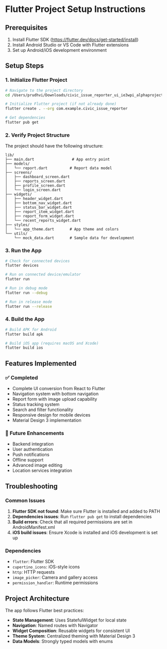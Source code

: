 # Flutter Project Setup Instructions

## Prerequisites
1. Install Flutter SDK (https://flutter.dev/docs/get-started/install)
2. Install Android Studio or VS Code with Flutter extensions
3. Set up Android/iOS development environment

## Setup Steps

### 1. Initialize Flutter Project
```bash
# Navigate to the project directory
cd /Users/prudhvi/Downloads/civic_issue_reporter_ui_ie3wpi_alphaproject

# Initialize Flutter project (if not already done)
flutter create . --org com.example.civic_issue_reporter

# Get dependencies
flutter pub get
```

### 2. Verify Project Structure
The project should have the following structure:
```
lib/
├── main.dart                 # App entry point
├── models/
│   └── report.dart          # Report data model
├── screens/
│   ├── dashboard_screen.dart
│   ├── reports_screen.dart
│   ├── profile_screen.dart
│   └── login_screen.dart
├── widgets/
│   ├── header_widget.dart
│   ├── bottom_nav_widget.dart
│   ├── status_bar_widget.dart
│   ├── report_item_widget.dart
│   ├── report_form_widget.dart
│   └── recent_reports_widget.dart
├── styles/
│   └── app_theme.dart       # App theme and colors
└── utils/
    └── mock_data.dart       # Sample data for development
```

### 3. Run the App
```bash
# Check for connected devices
flutter devices

# Run on connected device/emulator
flutter run

# Run in debug mode
flutter run --debug

# Run in release mode
flutter run --release
```

### 4. Build the App
```bash
# Build APK for Android
flutter build apk

# Build iOS app (requires macOS and Xcode)
flutter build ios
```

## Features Implemented

### ✅ Completed
- Complete UI conversion from React to Flutter
- Navigation system with bottom navigation
- Report form with image upload capability
- Status tracking system
- Search and filter functionality
- Responsive design for mobile devices
- Material Design 3 implementation

### 🔄 Future Enhancements
- Backend integration
- User authentication
- Push notifications
- Offline support
- Advanced image editing
- Location services integration

## Troubleshooting

### Common Issues
1. **Flutter SDK not found**: Make sure Flutter is installed and added to PATH
2. **Dependencies issues**: Run `flutter pub get` to install dependencies
3. **Build errors**: Check that all required permissions are set in AndroidManifest.xml
4. **iOS build issues**: Ensure Xcode is installed and iOS development is set up

### Dependencies
- `flutter`: Flutter SDK
- `cupertino_icons`: iOS-style icons
- `http`: HTTP requests
- `image_picker`: Camera and gallery access
- `permission_handler`: Runtime permissions

## Project Architecture

The app follows Flutter best practices:
- **State Management**: Uses StatefulWidget for local state
- **Navigation**: Named routes with Navigator
- **Widget Composition**: Reusable widgets for consistent UI
- **Theme System**: Centralized theming with Material Design 3
- **Data Models**: Strongly typed models with enums
